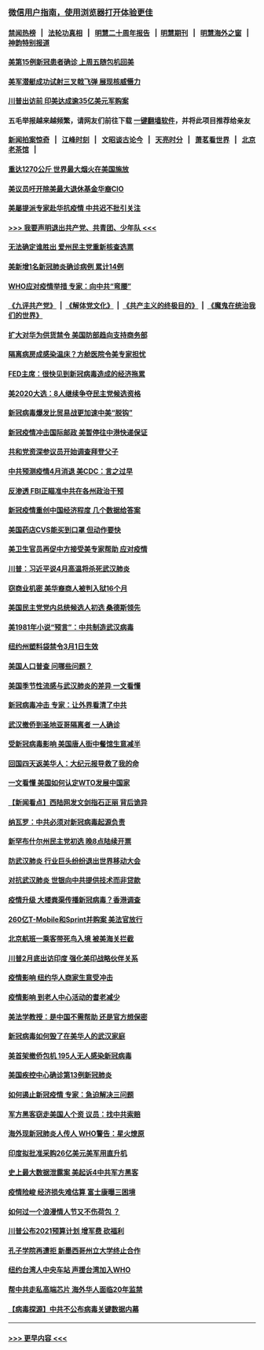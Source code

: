 ### [微信用户指南，使用浏览器打开体验更佳](https://github.com/gfw-breaker/banned-news1/blob/master/indexes/wechat-guide.md?t=0)
#### [禁闻热榜](热点新闻.md?t=0)  &nbsp;&nbsp;|&nbsp;&nbsp; [法轮功真相](https://github.com/gfw-breaker/truth/blob/master/README.md?t=0) &nbsp;&nbsp;|&nbsp;&nbsp; [明慧二十周年报告](https://github.com/gfw-breaker/mh-reports/blob/master/README.md?t=0) &nbsp;&nbsp;|&nbsp;&nbsp;[明慧期刊](https://github.com/gfw-breaker/mh-qikan) &nbsp;&nbsp;|&nbsp;&nbsp; [明慧海外之窗](https://github.com/gfw-breaker/mh-news/blob/master/README.md?t=0) &nbsp;&nbsp;|&nbsp;&nbsp; [神韵特别报道](https://github.com/gfw-breaker/mh-news/blob/master/shenyun.md?t=0)
#### [美第15例新冠患者确诊 上周五随包机回美](../pages/nsc412/n11866852.md?t=02140202) 
#### [美军潜艇成功试射三叉戟飞弹 展现核威慑力](../pages/nsc412/n11866046.md?t=02140202) 
#### [川普出访前 印美达成逾35亿美元军购案](../pages/nsc412/n11865444.md?t=02140202) 
#### 五毛举报越来越频繁，请网友们前往下载 [一键翻墙软件](https://github.com/gfw-breaker/ssr-accounts)，并将此项目推荐给亲友
#### [新闻拍案惊奇](https://github.com/gfw-breaker/banned-news1/blob/master/pages/link4.md) &nbsp;&nbsp;|&nbsp;&nbsp; [江峰时刻](https://github.com/gfw-breaker/banned-news1/blob/master/pages/link4.md) &nbsp;&nbsp;|&nbsp;&nbsp; [文昭谈古论今](https://github.com/gfw-breaker/banned-news1/blob/master/pages/link4.md) &nbsp;&nbsp;|&nbsp;&nbsp; [天亮时分](https://github.com/gfw-breaker/banned-news1/blob/master/pages/link4.md) &nbsp;&nbsp;|&nbsp;&nbsp; [萧茗看世界](https://github.com/gfw-breaker/banned-news1/blob/master/pages/link4.md) &nbsp;&nbsp;|&nbsp;&nbsp; [北京老茶馆](https://github.com/gfw-breaker/banned-news1/blob/master/pages/link4.md) &nbsp;&nbsp;|&nbsp;&nbsp; 
#### [重达1270公斤 世界最大烟火在美国施放](../pages/nsc412/n11865198.md?t=02140202) 
#### [美议员吁开除美最大退休基金华裔CIO](../pages/nsc412/n11865230.md?t=02140202) 
#### [美屡提派专家赴华抗疫情 中共迟不批引关注](../pages/nsc412/n11864719.md?t=02140202) 
#### [>>> 我要声明退出共产党、共青团、少年队 <<<](https://github.com/begood0513/goodnews/blob/master/quit/letter.md) 
#### [无法确定谁胜出 爱州民主党重新核查选票](../pages/nsc412/n11864830.md?t=02140202) 
#### [美新增1名新冠肺炎确诊病例 累计14例](../pages/nsc412/n11864893.md?t=02140202) 
#### [WHO应对疫情举措 专家：向中共“弯腰”](../pages/nsc412/n11864727.md?t=02140202) 
#### [《九评共产党》](https://github.com/begood0513/9ping.md/blob/master/README.md) &nbsp;|&nbsp; [《解体党文化》](../../../../jtdwh.md/blob/master/README.md)  &nbsp;|&nbsp; [《共产主义的终极目的》](../../../../gczydzjmd.md/blob/master/README.md) &nbsp;|&nbsp; [《魔鬼在统治我们的世界》](../../../../mgztzwmdsj.md/blob/master/README.md) 
#### [扩大对华为供货禁令 美国防部趋向支持商务部](../pages/nsc412/n11864773.md?t=02140202) 
#### [隔离病房成感染温床？方舱医院令美专家担忧](../pages/nsc412/n11864575.md?t=02140202) 
#### [FED主席：很快见到新冠病毒造成的经济拖累](../pages/nsc412/n11864507.md?t=02140202) 
#### [美2020大选：8人继续争夺民主党候选资格](../pages/nsc412/n11864327.md?t=02140202) 
#### [新冠病毒爆发比贸易战更加速中美“脱钩”](../pages/nsc412/n11864470.md?t=02140202) 
#### [新冠疫情冲击国际邮政 美暂停往中港快递保证](../pages/nsc412/n11864207.md?t=02140202) 
#### [共和党资深参议员开始调查拜登父子](../pages/nsc412/n11863984.md?t=02140202) 
#### [中共预测疫情4月消退 美CDC：言之过早](../pages/nsc412/n11864310.md?t=02140202) 
#### [反渗透 FBI正瞄准中共在各州政治干预](../pages/nsc412/n11864300.md?t=02140202) 
#### [新冠疫情重创中国经济程度 几个数据给答案](../pages/nsc412/n11864203.md?t=02140202) 
#### [美国药店CVS能买到口罩 但动作要快](../pages/nsc412/n11862438.md?t=02140202) 
#### [美卫生官员再促中方接受美专家帮助 应对疫情](../pages/nsc412/n11864043.md?t=02140202) 
#### [川普：习近平说4月高温将杀死武汉肺炎](../pages/nsc412/n11860814.md?t=02140202) 
#### [窃商业机密 美华裔商人被判入狱16个月](../pages/nsc412/n11863911.md?t=02140202) 
#### [美国民主党党内总统候选人初选 桑德斯领先](../pages/nsc412/n11863475.md?t=02140202) 
#### [美1981年小说“预言”：中共制造武汉病毒](../pages/nsc412/n11863306.md?t=02140202) 
#### [纽约州塑料袋禁令3月1日生效](../pages/nsc412/n11862832.md?t=02140202) 
#### [美国人口普查  问哪些问题？](../pages/nsc412/n11862808.md?t=02140202) 
#### [美国季节性流感与武汉肺炎的差异 一文看懂](../pages/nsc412/n11862428.md?t=02140202) 
#### [新冠病毒冲击 专家：让外界看清了中共](../pages/nsc412/n11862280.md?t=02140202) 
#### [武汉撤侨到圣地亚哥隔离者 一人确诊](../pages/nsc412/n11862460.md?t=02140202) 
#### [受新冠病毒影响 美国唐人街中餐馆生意减半](../pages/nsc412/n11861940.md?t=02140202) 
#### [回国四天返美华人：大纪元报导救了我的命](../pages/nsc412/n11862181.md?t=02140202) 
#### [一文看懂 美国如何认定WTO发展中国家](../pages/nsc412/n11862051.md?t=02140202) 
#### [【新闻看点】西陆网发文剑指石正丽 背后诡异](../pages/nsc412/n11861792.md?t=02140202) 
#### [纳瓦罗：中共必须对新冠病毒起源负责](../pages/nsc412/n11861810.md?t=02140202) 
#### [新罕布什尔州民主党初选 晚8点陆续开票](../pages/nsc412/n11861872.md?t=02140202) 
#### [防武汉肺炎 行业巨头纷纷退出世界移动大会](../pages/nsc412/n11861795.md?t=02140202) 
#### [对抗武汉肺炎 世银向中共提供技术而非贷款](../pages/nsc412/n11861652.md?t=02140202) 
#### [疫情升级 大楼粪渠传播新冠病毒？香港调查](../pages/nsc412/n11861556.md?t=02140202) 
#### [260亿T-Mobile和Sprint并购案 美法官放行](../pages/nsc412/n11861511.md?t=02140202) 
#### [北京航班一乘客带死鸟入境 被美海关拦截](../pages/nsc412/n11861317.md?t=02140202) 
#### [川普2月底出访印度 强化美印战略伙伴关系](../pages/nsc412/n11860557.md?t=02140202) 
#### [疫情影响  纽约华人商家生意受冲击](../pages/nsc412/n11860284.md?t=02140202) 
#### [疫情影响  到老人中心活动的耆老减少](../pages/nsc412/n11860199.md?t=02140202) 
#### [美法学教授：是中国不需帮助 还是官方想保密](../pages/nsc412/n11859492.md?t=02140202) 
#### [新冠病毒如何毁了在美华人的武汉家庭](../pages/nsc412/n11859524.md?t=02140202) 
#### [美首架撤侨包机 195人无人感染新冠病毒](../pages/nsc412/n11859908.md?t=02140202) 
#### [美国疾控中心确诊第13例新冠肺炎](../pages/nsc412/n11859966.md?t=02140202) 
#### [如何遏止新冠疫情 专家：急迫解决三问题](../pages/nsc412/n11859685.md?t=02140202) 
#### [军方黑客窃走美国人个资 议员：找中共索赔](../pages/nsc412/n11859371.md?t=02140202) 
#### [海外现新冠肺炎人传人 WHO警告：星火燎原](../pages/nsc412/n11859252.md?t=02140202) 
#### [印度拟批准采购26亿美元美军用直升机](../pages/nsc412/n11859143.md?t=02140202) 
#### [史上最大数据泄露案 美起诉4中共军方黑客](../pages/nsc412/n11859115.md?t=02140202) 
#### [疫情险峻 经济损失难估算 富士康曝三困境](../pages/nsc412/n11859120.md?t=02140202) 
#### [如何过一个浪漫情人节又不伤荷包 ？](../pages/nsc412/n11858969.md?t=02140202) 
#### [川普公布2021预算计划 增军费 砍福利](../pages/nsc412/n11859012.md?t=02140202) 
#### [孔子学院再遭拒 新墨西哥州立大学终止合作](../pages/nsc412/n11858661.md?t=02140202) 
#### [纽约台湾人中央车站  声援台湾加入WHO](../pages/nsc412/n11857757.md?t=02140202) 
#### [帮中共走私高端芯片 海外华人面临20年监禁](../pages/nsc412/n11855016.md?t=02140202) 
#### [【病毒探源】中共不公布病毒关键数据内幕](../pages/nsc412/n11856584.md?t=02140202) 

----
#### [ >>> 更早内容 <<< ](../indexes/nsc412-earlier.md)
